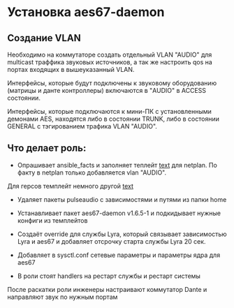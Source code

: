 # Установка aes67-daemon

## Создание VLAN

Необходимо на коммутаторе создать отдельный VLAN "AUDIO" для multicast траффика звуковых источников, а так же настроить qos на портах входящих в вышеуказанный VLAN.

Интерфейсы, которые будут подключены к звуковому оборудованию (матрицы и данте контроллеры) включаются в "AUDIO" в ACCESS состоянии.

Интерфейсы, которые подключаются к мини-ПК с установленными демонами AES, находятся либо в состоянии TRUNK, либо в состоянии GENERAL с тэгированием трафика VLAN "AUDIO".

## Что делает роль:

- Опрашивает  ansible_facts и заполняет теплейт [text](template/00-installer-config.yaml.j2) для netplan. По факту в netplan только добавляется vlan "AUDIO".

Для герсов темплейт немного другой [text](template/00-installer-config.yaml.gers.j2)

- Удаляет пакеты pulseaudio с зависимостями и путями из папки home

- Устанавливает пакет aes67-daemon v1.6.5-1 и подкидывает нужные конфиги из темплейтов

- Создаёт override для службы Lyra, который связывает зависимостью Lyra и aes67 и добавляет отсрочку старта службы Lyra 20 сек.

- Добавляет в sysctl.conf сетевые параметры и параметры ядра для aes67

- В роли стоят handlers на рестарт службы и рестарт системы

После раскатки роли инженеры настраивают коммутатор Dante и направляют звук по нужным портам